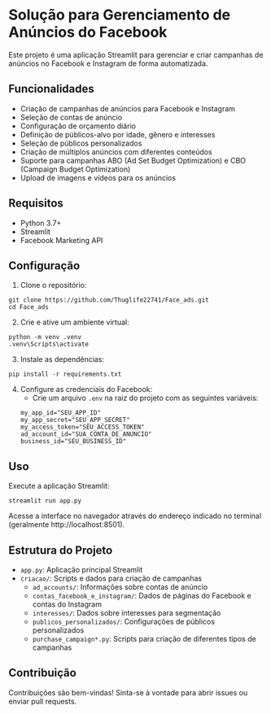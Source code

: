 # Solução para Gerenciamento de Anúncios do Facebook

Este projeto é uma aplicação Streamlit para gerenciar e criar campanhas de anúncios no Facebook e Instagram de forma automatizada.

## Funcionalidades

- Criação de campanhas de anúncios para Facebook e Instagram
- Seleção de contas de anúncio
- Configuração de orçamento diário
- Definição de públicos-alvo por idade, gênero e interesses
- Seleção de públicos personalizados
- Criação de múltiplos anúncios com diferentes conteúdos
- Suporte para campanhas ABO (Ad Set Budget Optimization) e CBO (Campaign Budget Optimization)
- Upload de imagens e vídeos para os anúncios

## Requisitos

- Python 3.7+
- Streamlit
- Facebook Marketing API

## Configuração

1. Clone o repositório:
```
git clone https://github.com/Thuglife22741/Face_ads.git
cd Face_ads
```

2. Crie e ative um ambiente virtual:
```
python -m venv .venv
.venv\Scripts\activate
```

3. Instale as dependências:
```
pip install -r requirements.txt
```

4. Configure as credenciais do Facebook:
   - Crie um arquivo `.env` na raiz do projeto com as seguintes variáveis:
   ```
   my_app_id="SEU_APP_ID"
   my_app_secret="SEU_APP_SECRET"
   my_access_token="SEU_ACCESS_TOKEN"
   ad_account_id="SUA_CONTA_DE_ANUNCIO"
   business_id="SEU_BUSINESS_ID"
   ```

## Uso

Execute a aplicação Streamlit:
```
streamlit run app.py
```

Acesse a interface no navegador através do endereço indicado no terminal (geralmente http://localhost:8501).

## Estrutura do Projeto

- `app.py`: Aplicação principal Streamlit
- `criacao/`: Scripts e dados para criação de campanhas
  - `ad_accounts/`: Informações sobre contas de anúncio
  - `contas_facebook_e_instagram/`: Dados de páginas do Facebook e contas do Instagram
  - `interesses/`: Dados sobre interesses para segmentação
  - `publicos_personalizados/`: Configurações de públicos personalizados
  - `purchase_campaign*.py`: Scripts para criação de diferentes tipos de campanhas

## Contribuição

Contribuições são bem-vindas! Sinta-se à vontade para abrir issues ou enviar pull requests.